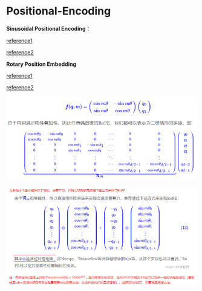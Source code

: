 # Positional-Encoding

**Sinusoidal Positional Encoding**： 

[reference1](https://zhuanlan.zhihu.com/p/454482273)

[reference2](https://spaces.ac.cn/archives/8231)



**Rotary Position Embedding**

[reference1](https://spaces.ac.cn/archives/8265)

[reference2](https://blog.csdn.net/weixin_43646592/article/details/130924280)

![image-20231122181656918](imgs\image-20231122181656918.png)

![image-20231122181738453](imgs\image-20231122181738453.png)

